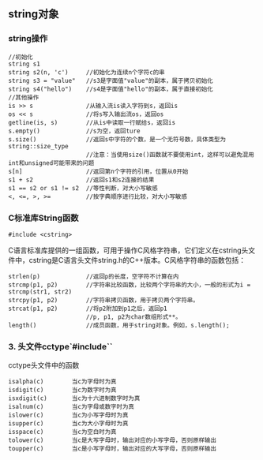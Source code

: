 ## string对象

### string操作

```
//初始化
string s1
string s2(n, 'c')     //初始化为连续n个字符c的串
string s3 = "value"   //s3是字面值"value"的副本，属于拷贝初始化
string s4("hello")    //s4是字面值"hello"的副本，属于直接初始化
//其他操作
is >> s               /从输入流is读入字符到s，返回is
os << s               //将s写入输出流os，返回os
getline(is, s)        //从is中读取一行赋给s，返回is
s.empty()             //s为空，返回ture
s.size()              //返回s中字符的个数，是一个无符号数，具体类型为string::size_type
                      //注意：当使用size()函数就不要使用int，这样可以避免混用int和unsigned可能带来的问题
s[n]                  //返回第n个字符的引用，位置从0开始
s1 + s2               //返回s1和s2连接的结果
s1 == s2 or s1 != s2  //等性判断，对大小写敏感
<, <=, >, >=          //按字典顺序进行比较，对大小写敏感
```

### C标准库String函数

`#include <cstring>`

C语言标准库提供的一组函数，可用于操作C风格字符串，它们定义在cstring头文件中，cstring是C语言头文件string.h的C++版本。C风格字符串的函数包括：

```
strlen(p)             //返回p的长度，空字符不计算在内
strcmp(p1, p2)        //字符串比较函数，比较两个字符串的大小，一般的形式为i = strcmp(str1, str2)
strcpy(p1, p2)        //字符串拷贝函数，用于拷贝两个字符串。
strcat(p1, p2)        //将p2附加到p1之后，返回p1
                      //p, p1, p2为char数组形式**。
length()              //成员函数，用于string对象。例如，s.length();
```

### 3. 头文件cctype`#include<cctype>``

cctype头文件中的函数

```
isalpha(c)        当c为字母时为真  
isdigit(c)        当c为数字时为真  
isxdigit(c)       当c为十六进制数字时为真
isalnum(c)        当c为字母或数字时为真
islower(c)        当c为小写字母时为真  
isupper(c)        当c为大小字母时为真  
isspace(c)        当c为空白时为真  
tolower(c)        当c是大写字母时，输出对应的小写字母，否则原样输出  
toupper(c)        当c是小写字母时，输出对应的大写字母，否则原样输出  
```
